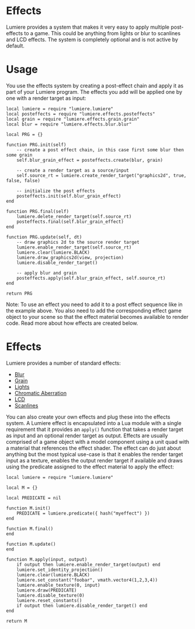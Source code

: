 # Effects
Lumiere provides a system that makes it very easy to apply multiple post-effects to a game. This could be anything from lights or blur to scanlines and LCD effects. The system is completely optional and is not active by default.

# Usage
You use the effects system by creating a post-effect chain and apply it as part of your Lumiere program. The effects you add will be applied one by one with a render target as input:

	local lumiere = require "lumiere.lumiere"
	local posteffects = require "lumiere.effects.posteffects"
	local grain = require "lumiere.effects.grain.grain"
	local blur = require "lumiere.effects.blur.blur"

	local PRG = {}

	function PRG.init(self)
		-- create a post effect chain, in this case first some blur then some grain
		self.blur_grain_effect = posteffects.create(blur, grain)

		-- create a render target as a source/input
		self.source_rt = lumiere.create_render_target("graphics2d", true, false, false)

		-- initialize the post effects
		posteffects.init(self.blur_grain_effect)
	end

	function PRG.final(self)
		lumiere.delete_render_target(self.source_rt)
		posteffects.final(self.blur_grain_effect)
	end

	function PRG.update(self, dt)
		-- draw graphics 2d to the source render target
		lumiere.enable_render_target(self.source_rt)
		lumiere.clear(lumiere.BLACK)
		lumiere.draw_graphics2d(view, projection)
		lumiere.disable_render_target()

		-- apply blur and grain
		posteffects.apply(self.blur_grain_effect, self.source_rt)
	end

	return PRG

Note: To use an effect you need to add it to a post effect sequence like in the example above. You also need to add the corresponding effect game object to your scene so that the effect material becomes available to render code. Read more about how effects are created below.

# Effects
Lumiere provides a number of standard effects:

* [Blur](blur/)
* [Grain](grain/)
* [Lights](lights/)
* [Chromatic Aberration](chromatic_aberration/)
* [LCD](lcd/)
* [Scanlines](scanlines/)

You can also create your own effects and plug these into the effects system. A Lumiere effect is encapsulated into a Lua module with a single requirement that it provides an `apply()` function that takes a render target as input and an optional render target as output. Effects are usually comprised of a game object with a model component using a unit quad with a material that references the effect shader. The effect can do just about anything but the most typical use-case is that it enables the render target input as a texture, enables the output render target if available and draws using the predicate assigned to the effect material to apply the effect:

	local lumiere = require "lumiere.lumiere"

	local M = {}

	local PREDICATE = nil

	function M.init()
		PREDICATE = lumiere.predicate({ hash("myeffect") })
	end

	function M.final()
	end

	function M.update()
	end

	function M.apply(input, output)
		if output then lumiere.enable_render_target(output) end
		lumiere.set_identity_projection()
		lumiere.clear(lumiere.BLACK)
		lumiere.set_constant("foobar", vmath.vector4(1,2,3,4))
		lumiere.enable_texture(0, input)
		lumiere.draw(PREDICATE)
		lumiere.disable_texture(0)
		lumiere.reset_constants()
		if output then lumiere.disable_render_target() end
	end

	return M

